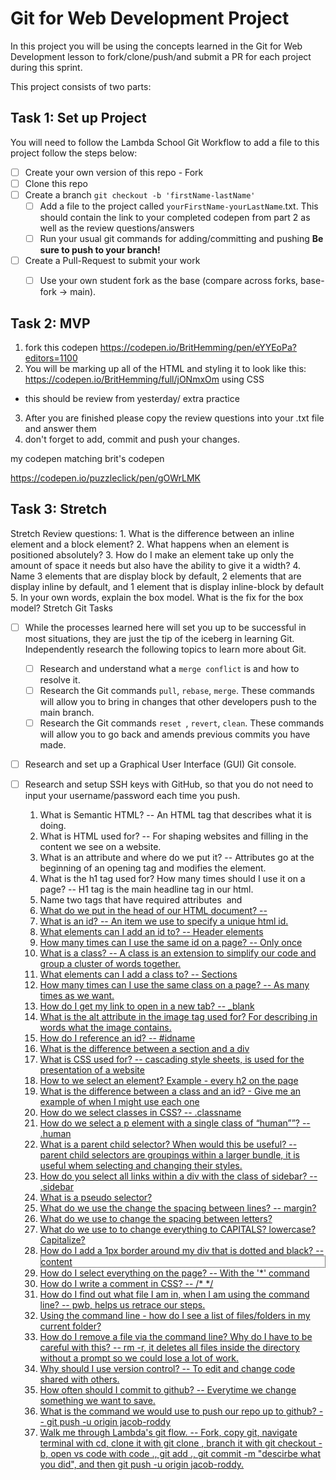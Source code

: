 # Git for Web Development Project
In this project you will be using the concepts learned in the Git for Web Development lesson to fork/clone/push/and submit a PR for each project during this sprint.

This project consists of two parts:

## Task 1: Set up Project
You will need to follow the Lambda School Git Workflow to add a file to this project follow the steps below:

- [ ] Create your own version of this repo - Fork
- [ ] Clone this repo
- [ ] Create a branch `git checkout -b 'firstName-lastName'`
  - [ ] Add a file to the project called `yourFirstName-yourLastName`.txt. This should contain the link to your completed codepen from part 2 as well as the review questions/answers
  - [ ] Run your usual git commands for adding/committing and pushing **Be sure to push to your branch!**
- [ ] Create a Pull-Request to submit your work
  - [ ] Use your own student fork as the base (compare across forks, base-fork -> main).


## Task 2: MVP
1. fork this codepen https://codepen.io/BritHemming/pen/eYYEoPa?editors=1100
2. You will be marking up all of the HTML and styling it to look like this: https://codepen.io/BritHemming/full/jONmxOm using CSS
* this should be review from yesterday/ extra practice
3. After you are finished please copy the review questions into your .txt file and answer them
4. don't forget to add, commit and push your changes.

my codepen matching brit's codepen

https://codepen.io/puzzleclick/pen/gOWrLMK



## Task 3: Stretch
Stretch Review questions: 
    1. What is the difference between an inline element and a block element?
    2. What happens when an element is positioned absolutely? 
    3. How do I make an element take up only the amount of space it needs but also have the ability to give it a width? 
    4. Name 3 elements that are display block by default, 2 elements that are display inline by default, and 1 element that is display inline-block by default
    5. In your own words, explain the box model. What is the fix for the box model? 
Stretch Git Tasks
- [ ] While the processes learned here will set you up to be successful in most situations, they are just the tip of the iceberg in learning Git. Independently research the following topics to learn more about Git.
  - [ ] Research and understand what a `merge conflict` is and how to resolve it.
  - [ ] Research the Git commands `pull`, `rebase`, `merge`. These commands will allow you to bring in changes that other developers push to the main branch.
  - [ ] Research the Git commands `reset `, `revert`, `clean`. These commands will allow you to go back and amends previous commits you have made.

- [ ] Research and set up a Graphical User Interface (GUI) Git console. 

- [ ] Research and setup SSH keys with GitHub, so that you do not need to input your username/password each time you push. 



    1. What is Semantic HTML? -- An HTML tag that describes what it is doing.
    2. What is HTML used for? -- For shaping websites and filling in the content we see on a website.
    3. What is an attribute and where do we put it? -- Attributes go at the beginning of an opening tag and modifies the element.
    4. What is the h1 tag used for? How many times should I use it on a page? -- H1 tag is the main headline tag in our html.
    5. Name two tags that have required attributes <img src> and <a href>
    6. What do we put in the head of our HTML document? -- <Main>
    7. What is an id? -- An item we use to specify a unique html id.
    8. What elements can I add an id to? -- Header elements
    9. How many times can I use the same id on a page? -- Only once
    10. What is a class? -- A class is an extension to simplify our code and group a cluster of words together.
    11. What elements can I add a class to? -- Sections
    12. How many times can I use the same class on a page? -- As many times as we want.
    13. How do I get my link to open in a new tab? -- _blank 
    14. What is the alt attribute in the image tag used for? For describing in words what the image contains.
    15. How do I reference an id? -- #idname
    16. What is the difference between a section and a div
    17. What is CSS used for? -- cascading style sheets, is used for the presentation of a website 
    18. How to we select an element? Example - every h2 on the page
    19. What is the difference between a class and an id? - Give me an example of when I might use each one
    20. How do we select classes in CSS? -- .classname
    21. How do we select a p element with a single class of “human””? -- .human
    22. What is a parent child selector? When would this be useful? -- parent child selectors are groupings within a larger bundle, it is useful whem selecting and changing their styles.
    23. How do you select all links within a div with the class of sidebar? -- .sidebar
    24. What is a pseudo selector?
    25. What do we use the change the spacing between lines? -- margin?
    26. What do we use to change the spacing between letters?
    27. What do we use to to change everything to CAPITALS? lowercase? Capitalize?
    28. How do I add a 1px border around my div that is dotted and black? -- <div style="border: dotted 1px black" id="mydiv">content</div> 
    29. How do I select everything on the page? -- With the '*' command
    30. How do I write a comment in CSS? -- /* */
    31. How do I find out what file I am in, when I am using the command line? -- pwb, helps us retrace our steps.
    32. Using the command line - how do I see a list of files/folders in my current folder?
    33. How do I remove a file via the command line? Why do I have to be careful with this? -- rm -r, it deletes all files inside the directory without a prompt so we could lose a lot of work.
    34. Why should I use version control? -- To edit and change code shared with others.
    35. How often should I commit to github? -- Everytime we change something we want to save.
    36. What is the command we would use to push our repo up to github? -- git push -u origin jacob-roddy
    37. Walk me through Lambda's git flow. -- Fork, copy git, navigate terminal with cd, clone it with git clone <repo name>, branch it with git checkout -b, open vs code with code ., git add ., git commit -m "descirbe what you did", and then git push -u origin jacob-roddy.